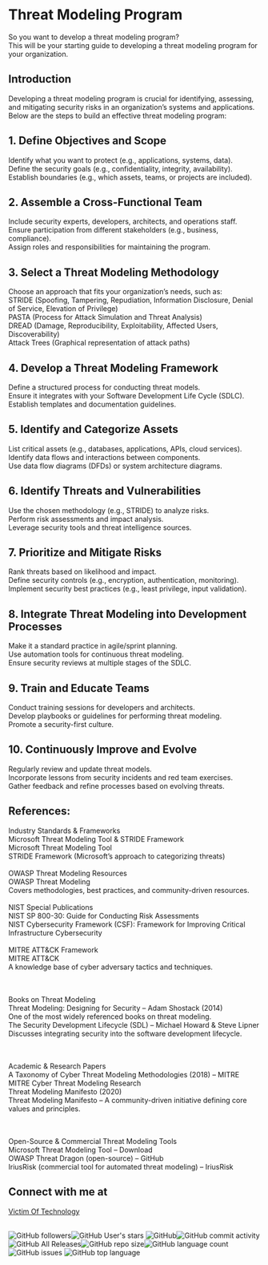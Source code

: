 # Threat Modeling Program
So you want to develop a threat modeling program?</BR>
This will be your starting guide to developing a threat modeling program for your organization. </BR>
## Introduction
Developing a threat modeling program is crucial for identifying, assessing, and mitigating security risks in an organization’s systems and applications. Below are the steps to build an effective threat modeling program:</BR>

## 1. Define Objectives and Scope
Identify what you want to protect (e.g., applications, systems, data).</BR>
Define the security goals (e.g., confidentiality, integrity, availability).</BR>
Establish boundaries (e.g., which assets, teams, or projects are included).</BR>

## 2. Assemble a Cross-Functional Team
Include security experts, developers, architects, and operations staff.</BR>
Ensure participation from different stakeholders (e.g., business, compliance).</BR>
Assign roles and responsibilities for maintaining the program.</BR>

## 3. Select a Threat Modeling Methodology
Choose an approach that fits your organization’s needs, such as:</BR>
STRIDE (Spoofing, Tampering, Repudiation, Information Disclosure, Denial of Service, Elevation of Privilege)</BR>
PASTA (Process for Attack Simulation and Threat Analysis)</BR>
DREAD (Damage, Reproducibility, Exploitability, Affected Users, Discoverability)</BR>
Attack Trees (Graphical representation of attack paths)</BR>

## 4. Develop a Threat Modeling Framework
Define a structured process for conducting threat models.</BR>
Ensure it integrates with your Software Development Life Cycle (SDLC).</BR>
Establish templates and documentation guidelines.</BR>

## 5. Identify and Categorize Assets
List critical assets (e.g., databases, applications, APIs, cloud services).</BR>
Identify data flows and interactions between components.</BR>
Use data flow diagrams (DFDs) or system architecture diagrams.</BR>

## 6. Identify Threats and Vulnerabilities
Use the chosen methodology (e.g., STRIDE) to analyze risks.</BR>
Perform risk assessments and impact analysis.</BR>
Leverage security tools and threat intelligence sources.</BR>

## 7. Prioritize and Mitigate Risks
Rank threats based on likelihood and impact.</BR>
Define security controls (e.g., encryption, authentication, monitoring).</BR>
Implement security best practices (e.g., least privilege, input validation).</BR>

## 8. Integrate Threat Modeling into Development Processes
Make it a standard practice in agile/sprint planning.</BR>
Use automation tools for continuous threat modeling.</BR>
Ensure security reviews at multiple stages of the SDLC.</BR>

## 9. Train and Educate Teams
Conduct training sessions for developers and architects.</BR>
Develop playbooks or guidelines for performing threat modeling.</BR>
Promote a security-first culture.</BR>

## 10. Continuously Improve and Evolve
Regularly review and update threat models. </BR>
Incorporate lessons from security incidents and red team exercises.</BR>
Gather feedback and refine processes based on evolving threats.</BR>

## References:
Industry Standards & Frameworks</BR>
Microsoft Threat Modeling Tool & STRIDE Framework</BR>
Microsoft Threat Modeling Tool </BR>
STRIDE Framework (Microsoft’s approach to categorizing threats)</BR>
</BR>
OWASP Threat Modeling Resources</BR>
OWASP Threat Modeling</BR>
Covers methodologies, best practices, and community-driven resources.</BR>
</BR>
NIST Special Publications</BR>
NIST SP 800-30: Guide for Conducting Risk Assessments</BR>
NIST Cybersecurity Framework (CSF): Framework for Improving Critical Infrastructure Cybersecurity</BR>
</BR>
MITRE ATT&CK Framework</BR>
MITRE ATT&CK</BR>
A knowledge base of cyber adversary tactics and techniques.</BR>

</BR></BR>
Books on Threat Modeling</BR>
Threat Modeling: Designing for Security – Adam Shostack (2014)</BR>
One of the most widely referenced books on threat modeling.</BR>
The Security Development Lifecycle (SDL) – Michael Howard & Steve Lipner</BR>
Discusses integrating security into the software development lifecycle.</BR>
</BR></BR>

Academic & Research Papers</BR>
A Taxonomy of Cyber Threat Modeling Methodologies (2018) – MITRE</BR>
MITRE Cyber Threat Modeling Research</BR>
Threat Modeling Manifesto (2020)</BR>
Threat Modeling Manifesto – A community-driven initiative defining core values and principles.</BR>
</BR></BR>

Open-Source & Commercial Threat Modeling Tools</BR>
Microsoft Threat Modeling Tool – Download</BR>
OWASP Threat Dragon (open-source) – GitHub</BR>
IriusRisk (commercial tool for automated threat modeling) – IriusRisk</BR>

## Connect with me at
<A HREF="https://www.victimoftechnology.com">Victim Of Technology<A />
<BR /><BR />

<img alt="GitHub followers" src="https://img.shields.io/github/followers/bvoris?style=social"><img alt="GitHub User's stars" src="https://img.shields.io/github/stars/bvoris?style=social">
<img alt="GitHub" src="https://img.shields.io/github/license/bvoris/threatmodelingprogram"><img alt="GitHub commit activity" src="https://img.shields.io/github/commit-activity/m/bvoris/threatmodelingprogram"><img alt="GitHub All Releases" src="https://img.shields.io/github/downloads/bvoris/threatmodelingprogram/total"><img alt="GitHub repo size" src="https://img.shields.io/github/repo-size/bvoris/threatmodelingprogram"><img alt="GitHub language count" src="https://img.shields.io/github/languages/count/bvoris/threatmodelingprogram"><img alt="GitHub issues" src="https://img.shields.io/github/issues/bvoris/threatmodelingprogram">
<img alt="GitHub top language" src="https://img.shields.io/github/languages/top/bvoris/threatmodelingprogram">




